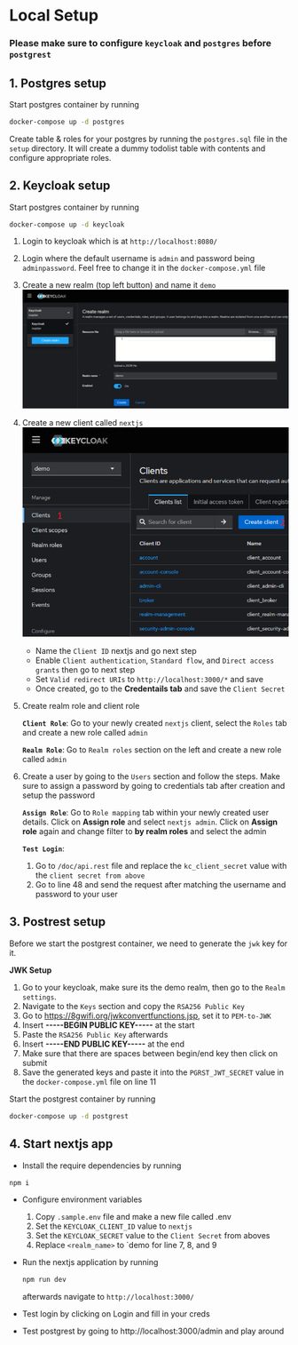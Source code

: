 # Local Setup

### Please make sure to configure `keycloak` and `postgres` before `postgrest`

## 1. Postgres setup

Start postgres container by running

```sh
docker-compose up -d postgres
```

Create table & roles for your postgres by running the `postgres.sql` file in the `setup` directory. It will create a dummy todolist table with contents and configure appropriate roles.

## 2. Keycloak setup

Start postgres container by running

```sh
docker-compose up -d keycloak
```

1. Login to keycloak which is at `http://localhost:8080/`
2. Login where the default username is `admin` and password being `adminpassword`. Feel free to change it in the `docker-compose.yml` file
3. Create a new realm (top left button) and name it `demo`
   ![realm creation](./public/setups/realm_creation.png)

4. Create a new client called `nextjs`
   ![realm creation](./public/setups/client_creation_1.png)

   - Name the `Client ID` nextjs and go next step
   - Enable `Client authentication`, `Standard flow`, and `Direct access grants` then go to next step
   - Set `Valid redirect URIs` to `http://localhost:3000/*` and save
   - Once created, go to the **Credentails tab** and save the `Client Secret`

5. Create realm role and client role

   **`Client Role`**: Go to your newly created `nextjs` client, select the `Roles` tab and create a new role called `admin`

   **`Realm Role`**: Go to `Realm roles` section on the left and create a new role called `admin`

6. Create a user by going to the `Users` section and follow the steps. Make sure to assign a password by going to credentials tab after creation and setup the password

   **`Assign Role`**: Go to `Role mapping` tab within your newly created user details. Click on **Assign role** and select `nextjs admin`. Click on **Assign role** again and change filter to **by realm roles** and select the admin

   **`Test Login`**:

   1. Go to `/doc/api.rest` file and replace the `kc_client_secret` value with the `client secret from above`
   2. Go to line 48 and send the request after matching the username and password to your user

## 3. Postrest setup

Before we start the postgrest container, we need to generate the `jwk` key for it.

**JWK Setup**

1. Go to your keycloak, make sure its the demo realm, then go to the `Realm settings`.
2. Navigate to the `Keys` section and copy the `RSA256 Public Key`
3. Go to https://8gwifi.org/jwkconvertfunctions.jsp, set it to `PEM-to-JWK`
4. Insert **-----BEGIN PUBLIC KEY-----** at the start
5. Paste the `RSA256 Public Key` afterwards
6. Insert **-----END PUBLIC KEY-----** at the end
7. Make sure that there are spaces between begin/end key then click on submit
8. Save the generated keys and paste it into the `PGRST_JWT_SECRET` value in the `docker-compose.yml` file on line 11

Start the postgrest container by running

```sh
docker-compose up -d postgrest
```

## 4. Start nextjs app

- Install the require dependencies by running

```sh
npm i
```

- Configure environment variables

  1. Copy `.sample.env` file and make a new file called .env
  2. Set the `KEYCLOAK_CLIENT_ID` value to `nextjs`
  3. Set the `KEYCLOAK_SECRET` value to the `Client Secret` from aboves
  4. Replace `<realm_name>` to `demo for line 7, 8, and 9

- Run the nextjs application by running

  ```sh
  npm run dev
  ```

  afterwards navigate to `http://localhost:3000/`

- Test login by clicking on Login and fill in your creds
- Test postgrest by going to http://localhost:3000/admin and play around
